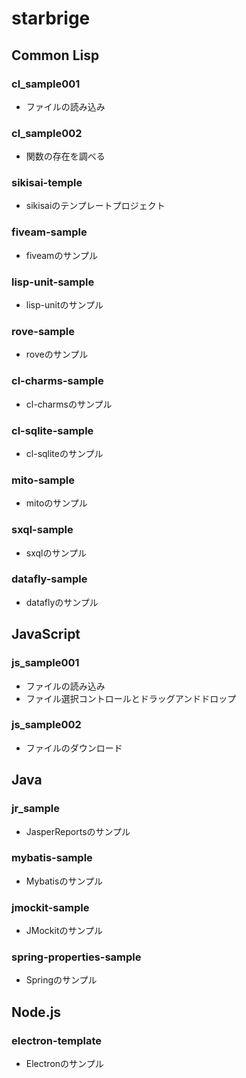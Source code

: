 # starbrige

## Common Lisp

### cl_sample001

* ファイルの読み込み

### cl_sample002

* 関数の存在を調べる

### sikisai-temple

* sikisaiのテンプレートプロジェクト

### fiveam-sample

* fiveamのサンプル

### lisp-unit-sample

* lisp-unitのサンプル

### rove-sample

* roveのサンプル

### cl-charms-sample

* cl-charmsのサンプル

### cl-sqlite-sample

* cl-sqliteのサンプル

### mito-sample

* mitoのサンプル

### sxql-sample

* sxqlのサンプル

### datafly-sample

* dataflyのサンプル

## JavaScript

### js_sample001

* ファイルの読み込み
* ファイル選択コントロールとドラッグアンドドロップ

### js_sample002

* ファイルのダウンロード

## Java

### jr_sample

* JasperReportsのサンプル

### mybatis-sample

* Mybatisのサンプル

### jmockit-sample

* JMockitのサンプル

### spring-properties-sample

* Springのサンプル

## Node.js

### electron-template

* Electronのサンプル
